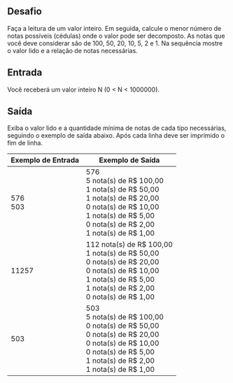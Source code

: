 ## Desafio

Faça a leitura de um valor inteiro. Em seguida, calcule o menor número de notas possíveis (cédulas) onde o valor pode ser decomposto. As notas que você deve considerar são de 100, 50, 20, 10, 5, 2 e 1. Na sequência mostre o valor lido e a relação de notas necessárias.

## Entrada

Você receberá um valor inteiro N (0 < N < 1000000).

## Saída

Exiba o valor lido e a quantidade mínima de notas de cada tipo necessárias, seguindo o exemplo de saída abaixo. Após cada linha deve ser imprimido o fim de linha.

| Exemplo de Entrada                | Exemplo de Saída                                                                                         |
| --------------------------------- | -------------------------------------------------------------------------------------------------------- |
| 576<br  />503 | 576<br />5 nota(s) de R$ 100,00<br />1 nota(s) de R$ 50,00<br />1 nota(s) de R$ 20,00<br />0 nota(s) de R$ 10,00<br />1 nota(s) de R$ 5,00<br />0 nota(s) de R$ 2,00<br />1 nota(s) de R$ 1,00 |---|---|
|11257 | 112 nota(s) de R$ 100,00<br />1 nota(s) de R$ 50,00<br />0 nota(s) de R$ 20,00<br />0 nota(s) de R$ 10,00<br />1 nota(s) de R$ 5,00<br />1 nota(s) de R$ 2,00<br />0 nota(s) de R$ 1,00 |--- |---|
 | 503 |503<br />5 nota(s) de R$ 100,00<br />0 nota(s) de R$ 50,00<br />0 nota(s) de R$ 20,00<br />0 nota(s) de R$ 10,00<br />0 nota(s) de R$ 5,00<br />1 nota(s) de R$ 2,00<br />1 nota(s) de R$ 1,00 |
